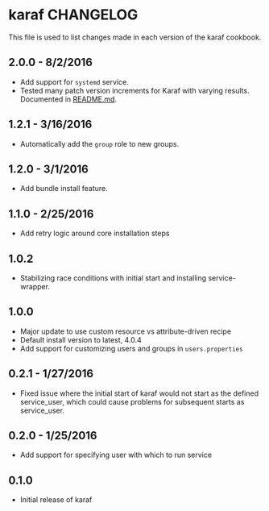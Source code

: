 karaf CHANGELOG
===============

This file is used to list changes made in each version of the karaf cookbook.

2.0.0 - 8/2/2016
-------------------
- Add support for `systemd` service. 
- Tested many patch version increments for Karaf with varying results. Documented in [README.md]().

1.2.1 - 3/16/2016
-------------------
- Automatically add the `group` role to new groups. 

1.2.0 - 3/1/2016
-------------------
- Add bundle install feature.

1.1.0 - 2/25/2016
-------------------
- Add retry logic around core installation steps

1.0.2
-------------------
- Stabilizing race conditions with initial start and installing service-wrapper.

1.0.0 
-------------------
- Major update to use custom resource vs attribute-driven recipe
- Default install version to latest, 4.0.4
- Add support for customizing users and groups in `users.properties`

0.2.1 - 1/27/2016
-------------------
- Fixed issue where the initial start of karaf would not start as the defined service_user, which could cause problems for subsequent starts as service_user.

0.2.0 - 1/25/2016
-------------------
- Add support for specifying user with which to run service

0.1.0
-------------------
- Initial release of karaf
